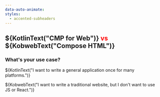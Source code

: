 ```yaml
---
data-auto-animate:
styles:
  - accented-subheaders
---
```


## ${KotlinText("CMP for Web")} <span style="color:red">vs</span> ${KobwebText("Compose HTML")}

### What's your use case?

${KotlinText("I want to write a general application once for many platforms.")}

${KobwebText("I want to write a traditional website, but I don't want to use JS or React.")}
